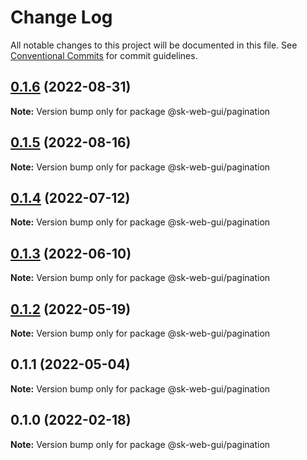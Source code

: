 # Change Log

All notable changes to this project will be documented in this file.
See [Conventional Commits](https://conventionalcommits.org) for commit guidelines.

## [0.1.6](https://github.com/Sundsvallskommun/web-shared-components/compare/@sk-web-gui/pagination@0.1.5...@sk-web-gui/pagination@0.1.6) (2022-08-31)

**Note:** Version bump only for package @sk-web-gui/pagination

## [0.1.5](https://github.com/Sundsvallskommun/web-shared-components/compare/@sk-web-gui/pagination@0.1.4...@sk-web-gui/pagination@0.1.5) (2022-08-16)

**Note:** Version bump only for package @sk-web-gui/pagination

## [0.1.4](https://github.com/Sundsvallskommun/web-shared-components/compare/@sk-web-gui/pagination@0.1.3...@sk-web-gui/pagination@0.1.4) (2022-07-12)

**Note:** Version bump only for package @sk-web-gui/pagination

## [0.1.3](https://github.com/Sundsvallskommun/web-shared-components/compare/@sk-web-gui/pagination@0.1.2...@sk-web-gui/pagination@0.1.3) (2022-06-10)

**Note:** Version bump only for package @sk-web-gui/pagination

## [0.1.2](https://github.com/Sundsvallskommun/web-shared-components/compare/@sk-web-gui/pagination@0.1.1...@sk-web-gui/pagination@0.1.2) (2022-05-19)

**Note:** Version bump only for package @sk-web-gui/pagination

## 0.1.1 (2022-05-04)

**Note:** Version bump only for package @sk-web-gui/pagination

## 0.1.0 (2022-02-18)

**Note:** Version bump only for package @sk-web-gui/pagination
